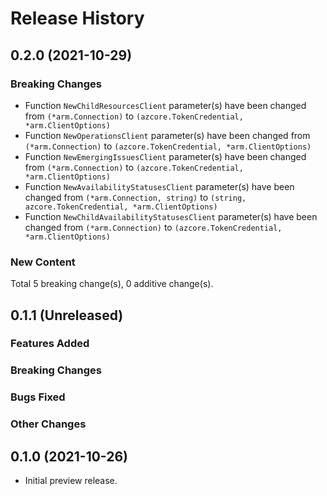 # Release History

## 0.2.0 (2021-10-29)
### Breaking Changes

- Function `NewChildResourcesClient` parameter(s) have been changed from `(*arm.Connection)` to `(azcore.TokenCredential, *arm.ClientOptions)`
- Function `NewOperationsClient` parameter(s) have been changed from `(*arm.Connection)` to `(azcore.TokenCredential, *arm.ClientOptions)`
- Function `NewEmergingIssuesClient` parameter(s) have been changed from `(*arm.Connection)` to `(azcore.TokenCredential, *arm.ClientOptions)`
- Function `NewAvailabilityStatusesClient` parameter(s) have been changed from `(*arm.Connection, string)` to `(string, azcore.TokenCredential, *arm.ClientOptions)`
- Function `NewChildAvailabilityStatusesClient` parameter(s) have been changed from `(*arm.Connection)` to `(azcore.TokenCredential, *arm.ClientOptions)`

### New Content


Total 5 breaking change(s), 0 additive change(s).


## 0.1.1 (Unreleased)

### Features Added

### Breaking Changes

### Bugs Fixed

### Other Changes

## 0.1.0 (2021-10-26)

- Initial preview release.
